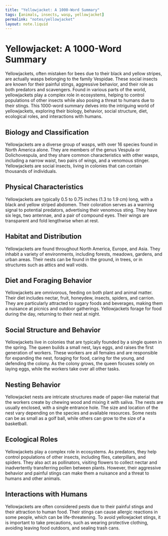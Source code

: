 ```yaml
---
title: "Yellowjacket: A 1000-Word Summary"
tags: [animals, insects, wasp, yellowjacket]
permalink: "notes/yellowjacket"
layout: note.liquid
---
```


# Yellowjacket: A 1000-Word Summary

Yellowjackets, often mistaken for bees due to their black and yellow stripes, are actually wasps belonging to the family Vespidae. These social insects are known for their painful stings, aggressive behavior, and their role as both predators and scavengers. Found in various parts of the world, yellowjackets play a complex role in ecosystems, helping to control populations of other insects while also posing a threat to humans due to their stings. This 1000-word summary delves into the intriguing world of yellowjackets, exploring their biology, behavior, social structure, diet, ecological roles, and interactions with humans.

## Biology and Classification

Yellowjackets are a diverse group of wasps, with over 16 species found in North America alone. They are members of the genus Vespula or Dolichovespula, and they share common characteristics with other wasps, including a narrow waist, two pairs of wings, and a venomous stinger. Yellowjackets are social insects, living in colonies that can contain thousands of individuals.

## Physical Characteristics

Yellowjackets are typically 0.5 to 0.75 inches (1.3 to 1.9 cm) long, with a black and yellow striped abdomen. Their coloration serves as a warning signal to potential predators, advertising their venomous sting. They have six legs, two antennae, and a pair of compound eyes. Their wings are transparent and fold lengthwise when at rest.

## Habitat and Distribution

Yellowjackets are found throughout North America, Europe, and Asia. They inhabit a variety of environments, including forests, meadows, gardens, and urban areas. Their nests can be found in the ground, in trees, or in structures such as attics and wall voids.

## Diet and Foraging Behavior

Yellowjackets are omnivorous, feeding on both plant and animal matter. Their diet includes nectar, fruit, honeydew, insects, spiders, and carrion. They are particularly attracted to sugary foods and beverages, making them a nuisance at picnics and outdoor gatherings. Yellowjackets forage for food during the day, returning to their nest at night.

## Social Structure and Behavior

Yellowjackets live in colonies that are typically founded by a single queen in the spring. The queen builds a small nest, lays eggs, and raises the first generation of workers. These workers are all females and are responsible for expanding the nest, foraging for food, caring for the young, and defending the colony. As the colony grows, the queen focuses solely on laying eggs, while the workers take over all other tasks.

## Nesting Behavior

Yellowjacket nests are intricate structures made of paper-like material that the workers create by chewing wood and mixing it with saliva. The nests are usually enclosed, with a single entrance hole. The size and location of the nest vary depending on the species and available resources. Some nests can be as small as a golf ball, while others can grow to the size of a basketball.

## Ecological Roles

Yellowjackets play a complex role in ecosystems. As predators, they help control populations of other insects, including flies, caterpillars, and spiders. They also act as pollinators, visiting flowers to collect nectar and inadvertently transferring pollen between plants. However, their aggressive behavior and painful stings can make them a nuisance and a threat to humans and other animals.

## Interactions with Humans

Yellowjackets are often considered pests due to their painful stings and their attraction to human food. Their stings can cause allergic reactions in some people, which can be life-threatening. To avoid yellowjacket stings, it is important to take precautions, such as wearing protective clothing, avoiding leaving food outdoors, and sealing trash cans.


